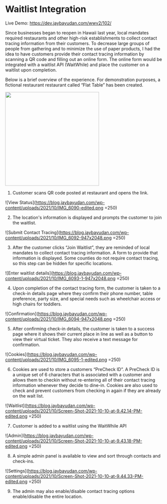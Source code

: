 # Waitlist Integration

Live Demo: https://dev.jaybayudan.com/wwv2/102/

Since businesses began to reopen in Hawaii last year, local mandates required restaurants and other high-risk establishments to collect contact tracing information from their customers. To decrease large groups of people from gathering and to minimize the use of paper products, I had the idea to have customers provide their contact tracing information by scanning a QR code and filling out an online form. The online form would be integrated with a waitlist API (WaitWhile) and place the customer on a waitlist upon completion.

Below is a brief overview of the experience. For demonstration purposes, a fictional restaurant restaurant called “Flat Table” has been created.

<img src="https://blog.jaybayudan.com/wp-content/uploads/2021/10/IMG_6073-edited.png" height="300" />

1. Customer scans QR code posted at restaurant and opens the link.

![View Status](https://blog.jaybayudan.com/wp-content/uploads/2021/10/IMG_6090-edited.png =250)

2. The location's information is displayed and prompts the customer to join the waitlist.

![Submit Contact Tracing](https://blog.jaybayudan.com/wp-content/uploads/2021/10/IMG_6092-947x2048.png =250)

3. After the customer clicks “Join Waitlist”, they are reminded of local mandates to collect contact tracing information. A form to provide that information is displayed. Some counties do not require contact tracing, so this step can be hidden for specific locations.

![Enter waitlist details](https://blog.jaybayudan.com/wp-content/uploads/2021/10/IMG_6093-1-947x2048.png =250)

4. Upon completion of the contact tracing form, the customer is taken to a check-in details page where they confirm their phone number, table preference, party size, and special needs such as wheelchair access or high chairs for toddlers.

![Confirmation](https://blog.jaybayudan.com/wp-content/uploads/2021/10/IMG_6094-947x2048.png =250)

5. After confirming check-in details, the customer is taken to a success page where it shows their current place in line as well as a button to view their virtual ticket. They also receive a text message for confirmation.

![Cookies](https://blog.jaybayudan.com/wp-content/uploads/2021/10/IMG_6095-1-edited.png =250)

6. Cookies are used to store a customers “PreCheck ID”. A PreCheck ID is a unique set of 6 characters that is associated with a customer and allows them to checkin without re-entering all of their contact tracing information whenever they decide to dine-in. Cookies are also used to check and prevent customers from checking in again if they are already on the wait list.

![Waitlist](https://blog.jaybayudan.com/wp-content/uploads/2021/10/Screen-Shot-2021-10-10-at-9.42.14-PM-edited.png =250)

7. Customer is added to a waitlist using the WaitWhile API

![Admin](https://blog.jaybayudan.com/wp-content/uploads/2021/10/Screen-Shot-2021-10-10-at-9.43.18-PM-edited.png =250)

8. A simple admin panel is available to view and sort through contacts and check-ins.

![Settings](https://blog.jaybayudan.com/wp-content/uploads/2021/10/Screen-Shot-2021-10-10-at-9.44.33-PM-edited.png =250)

9. The admin may also enable/disable contact tracing options enable/disable the entire location.
